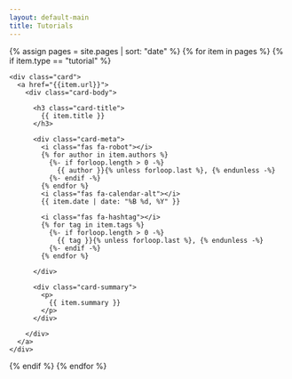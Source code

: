 ```yaml
---
layout: default-main
title: Tutorials
---
```

{% assign pages = site.pages | sort: "date" %}
{% for item in pages %}
  {% if item.type == "tutorial" %}

    <div class="card">
      <a href="{{item.url}}">
        <div class="card-body">

          <h3 class="card-title">
            {{ item.title }}
          </h3>

          <div class="card-meta">
            <i class="fas fa-robot"></i>
            {% for author in item.authors %}
              {%- if forloop.length > 0 -%}
                {{ author }}{% unless forloop.last %}, {% endunless -%}
              {%- endif -%} 
            {% endfor %}
            <i class="fas fa-calendar-alt"></i>
            {{ item.date | date: "%B %d, %Y" }}

            <i class="fas fa-hashtag"></i>
            {% for tag in item.tags %}
              {%- if forloop.length > 0 -%}
                {{ tag }}{% unless forloop.last %}, {% endunless -%}
              {%- endif -%} 
            {% endfor %}

          </div>

          <div class="card-summary">
            <p>
              {{ item.summary }}
            </p>
          </div>

        </div>
      </a>
    </div>

  {% endif %}
{% endfor %}
